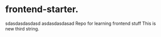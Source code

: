 # frontend-starter.
sdasdasdasdasd
asdasdasdasad
Repo for learning frontend stuff
This is new third string.